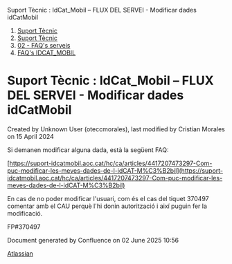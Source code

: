 Suport Tècnic : IdCat\_Mobil – FLUX DEL SERVEI - Modificar dades idCatMobil  

1.  [Suport Tècnic](index.md)
2.  [Suport Tècnic](13893782.md)
3.  [02 - FAQ's serveis](26313393.md)
4.  [FAQ's IDCAT\_MOBIL](28705595.md)

Suport Tècnic : IdCat\_Mobil – FLUX DEL SERVEI - Modificar dades idCatMobil
===========================================================================

Created by Unknown User (oteccmorales), last modified by Cristian Morales on 15 April 2024

Si demanen modificar alguna dada, està la següent FAQ:

[https://suport-idcatmobil.aoc.cat/hc/ca/articles/4417207473297-Com-puc-modificar-les-meves-dades-de-l-idCAT-M%C3%B2bil](https://suport-idcatmobil.aoc.cat/hc/ca/articles/4417207473297-Com-puc-modificar-les-meves-dades-de-l-idCAT-M%C3%B2bil)

En cas de no poder modificar l'usuari, com és el cas del tiquet 370497 comentar amb el CAU perquè l'hi donin autorització i així puguin fer la modificació.

FP#370497 

Document generated by Confluence on 02 June 2025 10:56

[Atlassian](http://www.atlassian.com/)